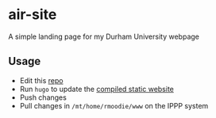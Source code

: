 # air-site

A simple landing page for my Durham University webpage

## Usage

* Edit this [repo](https://github.com/eidoom/air-site)
* Run `hugo` to update the [compiled static website](https://github.com/eidoom/air-site-static)
* Push changes
* Pull changes in `/mt/home/rmoodie/www` on the IPPP system

